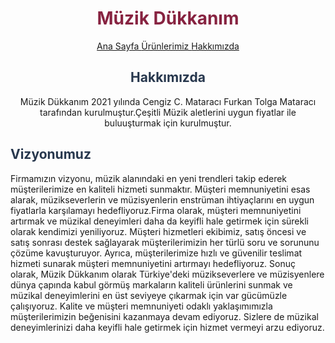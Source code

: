 <center>
        <h1 style="color: #872341;" class="baslik"> Müzik Dükkanım</h1>
        </center>


<p align="center">
  <a href="README.md">Ana Sayfa </a>
  <a href="our_products_README.md">Ürünlerimiz </a>
  <a href="about_us_README.md">Hakkımızda </a>
</p>
<center>
         <h2 style="color: #27374D;">Hakkımızda</h2>
</center>

<center>
       <p>
        Müzik Dükkanım 2021 yılında Cengiz C. Mataracı Furkan Tolga Mataracı tarafından kurulmuştur.Çeşitli Müzik aletlerini uygun fiyatlar ile buluuşturmak için kurulmuştur.</center>
         <h2 style="color: #27374D;">Vizyonumuz</h2>
         <p class="paragraf">Firmamızın vizyonu, müzik alanındaki en yeni trendleri takip ederek müşterilerimize en kaliteli hizmeti sunmaktır. Müşteri memnuniyetini esas alarak, müzikseverlerin ve müzisyenlerin enstrüman ihtiyaçlarını en uygun fiyatlarla karşılamayı hedefliyoruz.Firma olarak, müşteri memnuniyetini artırmak ve müzikal deneyimleri daha da keyifli hale getirmek için sürekli olarak kendimizi yeniliyoruz. Müşteri hizmetleri ekibimiz, satış öncesi ve satış sonrası destek sağlayarak müşterilerimizin her türlü soru ve sorununu çözüme kavuşturuyor. Ayrıca, müşterilerimize hızlı ve güvenilir teslimat hizmeti sunarak müşteri memnuniyetini artırmayı hedefliyoruz.
         Sonuç olarak, Müzik Dükkanım olarak Türkiye'deki müzikseverlere ve müzisyenlere dünya çapında kabul görmüş markaların kaliteli ürünlerini sunmak ve müzikal deneyimlerini en üst seviyeye çıkarmak için var gücümüzle çalışıyoruz. Kalite ve müşteri memnuniyeti odaklı yaklaşımımızla müşterilerimizin beğenisini kazanmaya devam ediyoruz. Sizlere de müzikal deneyimlerinizi daha keyifli hale getirmek için hizmet vermeyi arzu ediyoruz.</p>